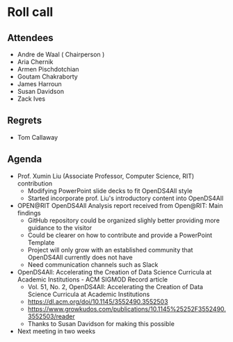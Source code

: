 # Roll call
## Attendees

- Andre de Waal ( Chairperson )
- Aria Chernik
- Armen Pischdotchian
- Goutam Chakraborty
- James Harroun
- Susan Davidson
- Zack Ives

## Regrets

- Tom Callaway

## Agenda

- Prof. Xumin Liu (Associate Professor, Computer Science, RIT) contribution 
    - Modifying PowerPoint slide decks to fit OpenDS4All style
    - Started incorporate prof. Liu's introductory content into OpenDS4All
- OPEN@RIT OpenDS4All Analysis report received from Open@RIT: Main findings
  - GitHub repository could be organized slighly better providing more guidance to the visitor
  - Could be clearer on how to contribute and provide a PowerPoint Template
  - Project will only grow with an established community that OpenDS4All currently does not have
  - Need communication channels such as Slack 
- OpenDS4All: Accelerating the Creation of Data Science Curricula at Academic Institutions - ACM SIGMOD Record article
  - Vol. 51, No. 2, OpenDS4All: Accelerating the Creation of Data Science Curricula at Academic Institutions
  - https://dl.acm.org/doi/10.1145/3552490.3552503
  - https://www.growkudos.com/publications/10.1145%25252F3552490.3552503/reader
  - Thanks to Susan Davidson for making this possible
- Next meeting in two weeks
